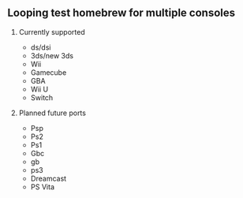 ## Looping test homebrew for multiple consoles
1. Currently supported
   - ds/dsi 
   - 3ds/new 3ds 
   - Wii
   - Gamecube
   - GBA
   - Wii U 
   - Switch 

2. Planned future ports
   - Psp
   - Ps2
   - Ps1
   - Gbc
   - gb
   - ps3
   - Dreamcast
   - PS Vita 
